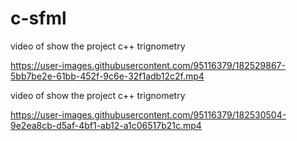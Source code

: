 # c-sfml
video of show the project c++ trignometry


https://user-images.githubusercontent.com/95116379/182529867-5bb7be2e-61bb-452f-9c6e-32f1adb12c2f.mp4



video of show the project c++ trignometry




https://user-images.githubusercontent.com/95116379/182530504-9e2ea8cb-d5af-4bf1-ab12-a1c06517b21c.mp4

